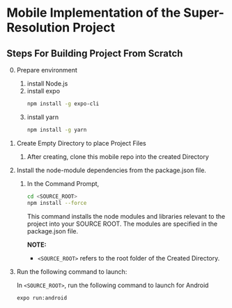 # Mobile Implementation of the Super-Resolution Project

## Steps For Building Project From Scratch
0. Prepare environment
    1. install Node.js
    2. install expo
        ```sh
        npm install -g expo-cli
        ```
    3. install yarn
        ```sh
        npm install -g yarn
        ```

1. Create Empty Directory to place Project Files
    1. After creating, clone this mobile repo into the created Directory
    
2. Install the node-module dependencies from the package.json file.
    1. In the Command Prompt,
       ```sh
       cd <SOURCE_ROOT>
       npm install --force
       ```
       This command installs the node modules and libraries relevant to the project into your SOURCE ROOT. The modules are specified in the package.json file.
       
       **NOTE:**
       - `<SOURCE_ROOT>` refers to the root folder of the Created Directory.
         
 3. Run the following command to launch:

    In `<SOURCE_ROOT>`, run the following command to launch for Android
    ```sh
    expo run:android
    ```

       

